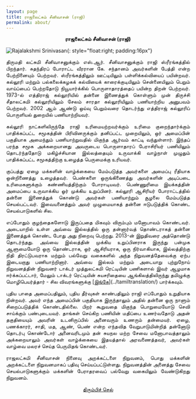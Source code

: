 ```yaml
---
layout: page
title: ராஜலைட்சும்‌ சீனிவாசன்‌ (ராஜி)
permalink: about/
---
```


<p style="text-align: center;"><strong>ராஜலைட்சும்‌ சீனிவாசன்‌ (ராஜி)</strong></p>

![Rajalakshmi Srinivasan](../assets/images/raji_photo.jpg){: style="float:right;
padding:16px"}

<p style="text-align:justify; text-justify: inter-word">திருமதி லட்சுமி சீனிவாசனுக்கும்‌ எஸ்‌.ஆர்‌. சீனிவாசனுக்கும்‌ ராஜி ஸ்ரீரங்கத்தில்‌ பிறந்தார்‌. சுதந்திரப்‌ போராட்ட வீரரான கே. சந்தானம்‌ அவர்களின்‌ பேத்தி என்ற பேற்றினையும்‌ பெற்றவர்‌. ஸ்ரீரங்கத்திலும்‌ ஊட்டியிலும்‌ பள்ளிக்கல்வியைப்‌ பயின்றவர். கல்லூரி மற்றும்‌ பல்கலைக்கழகக்‌ கல்வியைக்‌ காரைக்குடியிலும் சென்னையிலும்‌ பெறும்‌ வாய்ப்பைப்‌ பெற்றதோடு நியூயார்க்கில்‌ பொருளாதாரத்தைப்‌ பயின்ற திறன்‌ பெற்றவர்‌.
1973-ல்‌ எத்திராஜ்‌ கல்லூரியில்‌ தன்னை இணைத்துக்‌ கொள்ளும்‌ முன்‌ திருச்சி சீதாலட்சுமி கல்லூரியிலும்‌ சேலம்‌ சாரதா கல்லூரியிலும்‌ பணியாற்றிய அனுபவம்‌ பெற்றவர்‌. 2002 ஆம்‌ ஆண்டு ஒய்வு பெறும்வரை தொடர்ந்து எத்திராஜ்‌ கல்லூரிப்‌ பொருளியல்‌ துறையில்‌ பணியாற்றியவர்.</p>

<p style="text-align:justify; text-justify: inter-word">கல்லூரி நாட்களிலிருந்தே ராஜி உரிமையற்றவர்க்கும்‌ உரிமை குறைந்தார்க்கும்‌ பாதிக்கப்பட்ட சமூகத்தின்‌ பிரிவினருக்கும்‌ தனிப்பட்ட முறையிலும்‌, ஒர்‌ அமைப்பின்‌ பகுதியாக அமைந்தும்‌ பணியாற்றுவதில்‌ மிகுந்த ஆர்வம்‌ காட்டி வந்துள்ளார்‌. இந்தப்‌ பரந்த சமூக அக்கறையானது அவருடைய பொருளாதாரப்‌ பேராசிரியர்‌ பணியிலும்‌ தொடர்ந்ததோடு மகிழ்ச்சியான இல்லத்தையும்‌ உருவாக்கி வாழ்நாள்‌ முழுதும்‌ பாதிக்கப்பட்ட சமூகத்திற்கு உழைத்த பெருமைக்கு உரியவர்.</p>

<p style="text-align:justify; text-justify: inter-word">குப்பத்து ஏழை மக்களின்‌ வாழ்க்கையை மேம்படுத்த அவர்களை அமைப்பு ரீதியாக ஒன்றிணைத்து
உழைத்தவர்‌. பெண்களை ஒருங்கிணைத்து அவர்களின்‌ அடிப்படை உரிமைகளுக்கும்‌ கண்ணியத்திற்கும்‌ போராடியவர்‌. பெண்ணுரிமை இயக்கத்தின்‌ அமைப்பை உருவாக்கிய ஓர்‌ முக்கிய உறுப்பினர்‌. கல்லூரி ஆசிரியர்‌ போராட்டத்தில்‌ தன்னை இணைத்துக்‌ கொண்டு அவர்கள்‌ பணியாற்றும்‌ சூழலை மேம்படுத்த செயல்பட்டவர். இவையனைத்தும்‌ அவர்‌ முழுமையாகத்‌ தன்னை ஈடுபடுத்திக்‌ கொண்ட செயல்பாடுகளில்‌ சில.</p>

<p style="text-align:justify; text-justify: inter-word">எப்போதும்‌ குழந்தைகளோடு இருப்பதை மிகவும்‌ விரும்பும்‌ மனோபாவம்‌ கொண்டவர்‌. அடையாறில்‌ உள்ள அவ்வை இல்லத்தில்‌ ஒரு தன்னார்வத்‌ தொண்டராகத்‌ தன்னை இணைத்துக்‌ கொண்ட போது அது நிறைவு பெற்றது. 2013-ன்‌ இறுதிவரை அத்தொண்டு தொடர்ந்தது. அவ்வை இல்லத்தின்‌ முக்கிய உறுப்பினராக
இருந்து பன்முக ஆளுமையோடு ஒரு தொண்டராக, ஒர்‌ ஆசிரியராக, ஒரு நிர்வாகியாக, இல்லத்திற்கு நிதி திரட்டுபவராக மற்றும்‌ பல்வேறு வகைகளில்‌ அந்த நிறுவனத்தேவைக்கு ஏற்ப இடையறாது பணியாற்றினார். அவ்வை இல்லம் மற்றும் அடையாறு புற்றுநோய் நிறுவனத்தின் நிறுவனர் டாக்டர் முத்துலட்சுமி ரெட்டியின் பணிகளால் இவர் ஆழமாக ஈர்க்கப்பட்டார், மேலும் டாக்டர் ரெட்டியின் சுயசரிதையை ஆங்கிலத்திலிருந்து தமிழுக்கு மொழிபெயர்த்தார் - சில விவரங்களுக்கு [<span style="text-decoration: underline">இங்கே</span>](../tamiltranslation/) பார்க்கவும்.</p>

<p style="text-align:justify; text-justify: inter-word">புதிய பாதை அமைப்பதிலும்‌, புதிய தீர்வுகள்‌ காண்பதிலும்‌ ராஜி எப்போதும்‌ உறுதியாக நின்றவர்‌. அவர்‌ எந்த அமைப்பின்‌ பகுதியாக இருந்தாலும்‌ அதில்‌ தன்னை ஒரு நாளும்‌ சிறைப்படுத்திக்‌ கொண்டதில்லை. பிறர்‌ கூறுவதை மிகுந்த பொறுமையோடு செவி சாய்க்கும்‌ பண்புடையவர்‌. தாங்கள்‌ செய்கிற பணியின்‌ மதிப்பை உணர்வதோடு அதன்‌ தகுதியையும்‌ அவரின்‌ உடனிருப்பில்‌ அனைவரும்‌ உணரும்‌ தன்மையர்‌. ஏழை, பணக்காரர்‌, சாதி, மத, ஆண்‌, பெண்‌ என்ற எந்தவித வேறுபாடுமின்றித்‌ தன்னோடு தொடர்பு கொண்டோர்‌ அனைவரிடமும்‌ தன்‌ சுயநல மற்ற சேவை மனோபாவத்தாலும்‌ அக்கறையாலும்‌ அவர்கள்‌ வாழ்க்கையை இதயத்தால்‌ அரவணைத்தவர்‌, அவர்கள்‌ வாழ்வை மலரச்‌ செய்த பெருமிதங்‌ கொண்டவர்.</p>

<p style="text-align:justify; text-justify: inter-word">ராஜலட்சுமி சீனிவாசன்‌ நினைவு அறக்கட்டளை நிறுவனம்‌, பொது மக்களின்‌ அறக்கட்டளை நிறுவனமாகப்‌ பதிவு செய்யப்பட்டுள்ளது. நிறுவனத்தின்‌ அனைத்து சேவை செயல்பாடுகளுக்கும்‌ மக்களின்‌
பேராதரவைப்‌ பல்வேறு வகையிலும்‌ வேண்டுகிறது நிறுவனம்‌.</p>

<p style="text-align: center;"><a href="#" onClick="history.go(-1)">திரும்பிச் செல்</a></p>
